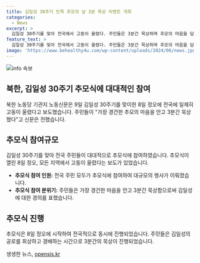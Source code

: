 ```yaml
---
title: 김일성 30주기 민족 추모의 날 3분 묵상 이벤트 개최
categories:
  - News
excerpt: >
  김일성 30주기를 맞아 전국에서 고동이 울렸다. 주민들은 3분간 묵상하며 추모의 마음을 담았다.
feature_text: >
  김일성 30주기를 맞아 전국에서 고동이 울렸다. 주민들은 3분간 묵상하며 추모의 마음을 담았다.
image: 'https://www.behealthy4u.com/wp-content/uploads/2024/06/news.jpg'
---
```


<p><img src="https://www.behealthy4u.com/wp-content/uploads/2024/06/news.jpg" alt="info 속보" /></p>

<h2>북한, 김일성 30주기 추모식에 대대적인 참여</h2>

<p data-ke-size="size16">북한 노동당 기관지 노동신문은 9일 김일성 30주기를 맞이한 8일 정오에 전국에 일제히 고동이 울렸다고 보도했습니다. 주민들이 "가장 경건한 추모의 마음을 안고 3분간 묵상했다"고 신문은 전했습니다.</p>

<h2 data-ke-size="size26">추모식 참여규모</h2>

<p data-ke-size="size16">김일성 30주기를 맞아 전국 주민들이 대대적으로 추모식에 참여하였습니다. 추모식이 열린 8일 정오, 모든 지역에서 고동이 울렸다는 보도가 있었습니다.</p>

<ul>
<li><b>추모식 참여 인원:</b> 전국 주민 모두가 추모식에 참여하여 대규모의 행사가 이뤄졌습니다.</li>
<li><b>추모식 참여 분위기:</b> 주민들은 가장 경건한 마음을 안고 3분간 묵상함으로써 김일성에 대한 경의를 표했습니다.</li>
</ul>

<h2 data-ke-size="size26">추모식 진행</h2>

<p data-ke-size="size16">추모식은 8일 정오에 시작하여 전국적으로 동시에 진행되었습니다. 주민들은 김일성의 공로를 회상하고 경배하는 시간으로 3분간의 묵상이 진행되었습니다.</p>
생생한 뉴스, <a href="https://opensis.kr" rel="dofollow">opensis.kr</a>


